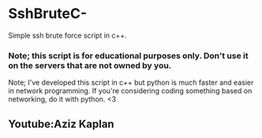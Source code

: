 # SshBruteC-
Simple ssh brute force script in c++. 


### Note; this script is for educational purposes only. Don't use it on the servers that are not owned by you.


Note; I've developed this script in c++ but python is much faster and easier in network programming. If you're considering coding something based on networking,
do it with python. <3

## Youtube:Aziz Kaplan
